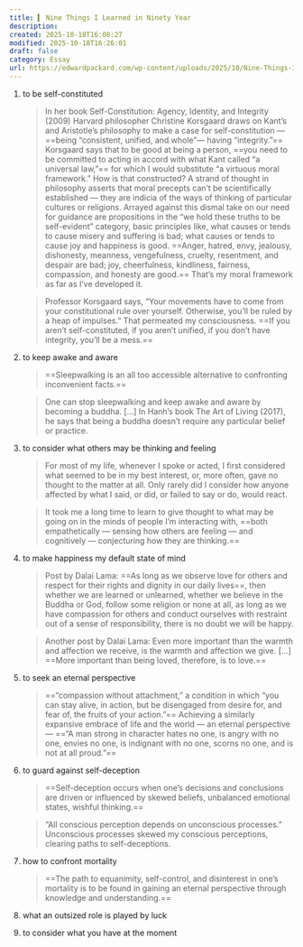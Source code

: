 ```yaml
---
title: ▍ Nine Things I Learned in Ninety Year
description:
created: 2025-10-18T16:08:27
modified: 2025-10-18T16:26:01
draft: false
category: Essay
url: https://edwardpackard.com/wp-content/uploads/2025/10/Nine-Things-I-Learned-In-Ninety-Years.pdf
---
```


1. to be self-constituted

	> In her book Self-Constitution: Agency, Identity, and Integrity (2009) Harvard philosopher Christine Korsgaard draws on Kant’s and Aristotle’s philosophy to make a case for self-constitution — ==being “consistent, unified, and whole”— having “integrity.”== Korsgaard says that to be good at being a person, ==you need to be committed to acting in accord with what Kant called “a universal law,”== for which I would substitute “a virtuous moral framework.” How is that constructed? A strand of thought in philosophy asserts that moral precepts can’t be scientifically established — they are indicia of the ways of thinking of particular cultures or religions. Arrayed against this dismal take on our need for guidance are propositions in the “we hold these truths to be self-evident” category, basic principles like, what causes or tends to cause misery and suffering is bad; what causes or tends to cause joy and happiness is good. ==Anger, hatred, envy, jealousy, dishonesty, meanness, vengefulness, cruelty, resentment, and despair are bad; joy, cheerfulness, kindliness, fairness, compassion, and honesty are good.== That’s my moral framework as far as I’ve developed it.

	> Professor Korsgaard says, “Your movements have to come from your constitutional rule over yourself. Otherwise, you’ll be ruled by a heap of impulses.” That permeated my consciousness. ==If you aren’t self-constituted, if you aren’t unified, if you don’t have integrity, you’ll be a mess.==

2. to keep awake and aware

	> ==Sleepwalking is an all too accessible alternative to confronting inconvenient facts.==

	> One can stop sleepwalking and keep awake and aware by becoming a buddha. […] In Hanh’s book The Art of Living (2017), he says that being a buddha doesn’t require any particular belief or practice.

3. to consider what others may be thinking and feeling

	> For most of my life, whenever I spoke or acted, I first considered what seemed to be in my best interest, or, more often, gave no thought to the matter at all. Only rarely did I consider how anyone affected by what I said, or did, or failed to say or do, would react.

	> It took me a long time to learn to give thought to what may be going on in the minds of people I’m interacting with, ==both empathetically — sensing how others are feeling — and cognitively — conjecturing how they are thinking.==

4. to make happiness my default state of mind

	> Post by Dalai Lama: ==As long as we observe love for others and respect for their rights and dignity in our daily lives==, then whether we are learned or unlearned, whether we believe in the Buddha or God, follow some religion or none at all, as long as we have compassion for others and conduct ourselves with restraint out of a sense of responsibility, there is no doubt we will be happy.

	> Another post by Dalai Lama: Even more important than the warmth and affection we receive, is the warmth and affection we give. […] ==More important than being loved, therefore, is to love.==

5. to seek an eternal perspective

	> ==“compassion without attachment,” a condition in which “you can stay alive, in action, but be disengaged from desire for, and fear of, the fruits of your action.”== Achieving a similarly expansive embrace of life and the world — an eternal perspective — ==“A man strong in character hates no one, is angry with no one, envies no one, is indignant with no one, scorns no one, and is not at all proud.”==

6. to guard against self-deception

	> ==Self-deception occurs when one’s decisions and conclusions are driven or influenced by skewed beliefs, unbalanced emotional states, wishful thinking.==

	> “All conscious perception depends on unconscious processes.” Unconscious processes skewed my conscious perceptions, clearing paths to self-deceptions.

7. how to confront mortality

	> ==The path to equanimity, self-control, and disinterest in one’s mortality is to be found in gaining an eternal perspective through knowledge and understanding.==

8. what an outsized role is played by luck
9. to consider what you have at the moment

